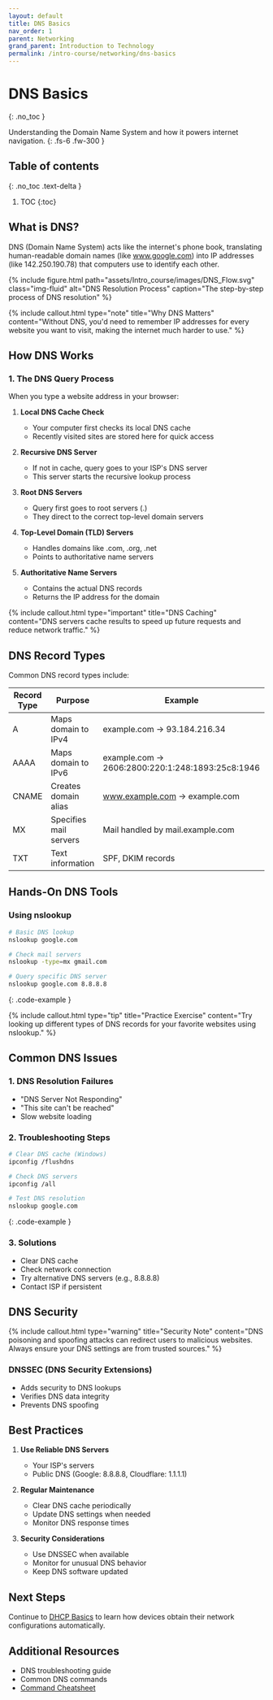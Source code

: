 ```yaml
---
layout: default
title: DNS Basics
nav_order: 1
parent: Networking
grand_parent: Introduction to Technology
permalink: /intro-course/networking/dns-basics
---
```


# DNS Basics
{: .no_toc }

Understanding the Domain Name System and how it powers internet navigation.
{: .fs-6 .fw-300 }

## Table of contents
{: .no_toc .text-delta }

1. TOC
{:toc}

## What is DNS?

DNS (Domain Name System) acts like the internet's phone book, translating human-readable domain names (like www.google.com) into IP addresses (like 142.250.190.78) that computers use to identify each other.

{% include figure.html path="assets/Intro_course/images/DNS_Flow.svg" class="img-fluid" alt="DNS Resolution Process" caption="The step-by-step process of DNS resolution" %}

{% include callout.html type="note" title="Why DNS Matters" content="Without DNS, you'd need to remember IP addresses for every website you want to visit, making the internet much harder to use." %}

## How DNS Works

### 1. The DNS Query Process

When you type a website address in your browser:

1. **Local DNS Cache Check**
   - Your computer first checks its local DNS cache
   - Recently visited sites are stored here for quick access

2. **Recursive DNS Server**
   - If not in cache, query goes to your ISP's DNS server
   - This server starts the recursive lookup process

3. **Root DNS Servers**
   - Query first goes to root servers (.)
   - They direct to the correct top-level domain servers

4. **Top-Level Domain (TLD) Servers**
   - Handles domains like .com, .org, .net
   - Points to authoritative name servers

5. **Authoritative Name Servers**
   - Contains the actual DNS records
   - Returns the IP address for the domain

{% include callout.html type="important" title="DNS Caching" content="DNS servers cache results to speed up future requests and reduce network traffic." %}

## DNS Record Types

Common DNS record types include:

| Record Type | Purpose | Example |
|------------|---------|---------|
| A | Maps domain to IPv4 | example.com → 93.184.216.34 |
| AAAA | Maps domain to IPv6 | example.com → 2606:2800:220:1:248:1893:25c8:1946 |
| CNAME | Creates domain alias | www.example.com → example.com |
| MX | Specifies mail servers | Mail handled by mail.example.com |
| TXT | Text information | SPF, DKIM records |

## Hands-On DNS Tools

### Using nslookup

```bash
# Basic DNS lookup
nslookup google.com

# Check mail servers
nslookup -type=mx gmail.com

# Query specific DNS server
nslookup google.com 8.8.8.8
```
{: .code-example }

{% include callout.html type="tip" title="Practice Exercise" content="Try looking up different types of DNS records for your favorite websites using nslookup." %}

## Common DNS Issues

### 1. DNS Resolution Failures
- "DNS Server Not Responding"
- "This site can't be reached"
- Slow website loading

### 2. Troubleshooting Steps
```bash
# Clear DNS cache (Windows)
ipconfig /flushdns

# Check DNS servers
ipconfig /all

# Test DNS resolution
nslookup google.com
```
{: .code-example }

### 3. Solutions
- Clear DNS cache
- Check network connection
- Try alternative DNS servers (e.g., 8.8.8.8)
- Contact ISP if persistent

## DNS Security

{% include callout.html type="warning" title="Security Note" content="DNS poisoning and spoofing attacks can redirect users to malicious websites. Always ensure your DNS settings are from trusted sources." %}

### DNSSEC (DNS Security Extensions)
- Adds security to DNS lookups
- Verifies DNS data integrity
- Prevents DNS spoofing

## Best Practices

1. **Use Reliable DNS Servers**
   - Your ISP's servers
   - Public DNS (Google: 8.8.8.8, Cloudflare: 1.1.1.1)

2. **Regular Maintenance**
   - Clear DNS cache periodically
   - Update DNS settings when needed
   - Monitor DNS response times

3. **Security Considerations**
   - Use DNSSEC when available
   - Monitor for unusual DNS behavior
   - Keep DNS software updated

## Next Steps

Continue to [DHCP Basics](dhcp-basics) to learn how devices obtain their network configurations automatically.

## Additional Resources

- DNS troubleshooting guide
- Common DNS commands
- [Command Cheatsheet](assets/Intro_course/slides/command-cheatsheet.html)
